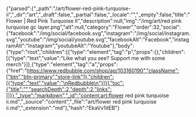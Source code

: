 {"parsed":{"_path":"/art/flower-red-pink-turquoise-ii","_dir":"art","_draft":false,"_partial":false,"_locale":"","_empty":false,"title":"Flower | Red Pink Turquoise II","description":null,"img":"/img/art/red pink turquoise gc layer.png","alt":null,"category":"Flower","order":32,"social":{"facebook":"/img/social/facebook.svg","instagram":"/img/social/instagram.svg","youtube":"/img/social/youtube.svg","facebookAlt":"Facebook","instagramAlt":"Instagram","youtubeAlt":"Youtube"},"body":{"type":"root","children":[{"type":"element","tag":"p","props":{},"children":[{"type":"text","value":"Like what you see? Support me with some merch"}]},{"type":"element","tag":"a","props":{"href":"https://www.redbubble.com/shop/ap/103160190","className":["btn","btn-primary","store-link"]},"children":[{"type":"text","value":"\nRedbubble\n"}]}],"toc":{"title":"","searchDepth":2,"depth":2,"links":[]}},"_type":"markdown","_id":"content:art:flower red pink turquoise ii.md","_source":"content","_file":"art/flower red pink turquoise ii.md","_extension":"md"},"hash":"EkaVv1itEB"}